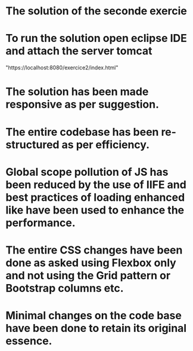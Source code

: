 # The solution of the seconde exercie 
# To run the solution open eclipse IDE and attach the server tomcat 
"https://localhost:8080/exercice2/index.html" 


# The solution has been made responsive as per suggestion.

# The entire codebase has been re-structured as per efficiency.
# Global scope pollution of JS has been reduced by the use of IIFE and best practices of loading enhanced like <script defer src="..."></script> have been used to enhance the performance.
# The entire CSS changes have been done as asked using Flexbox only and not using the Grid pattern or Bootstrap columns etc.
# Minimal changes on the code base have been done to retain its original essence.
